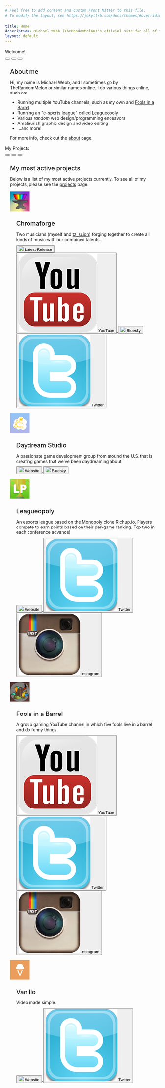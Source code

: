 ```yaml
---
# Feel free to add content and custom Front Matter to this file.
# To modify the layout, see https://jekyllrb.com/docs/themes/#overriding-theme-defaults

title: Home
description: Michael Webb (TheRandomMelon)'s official site for all of the *random* things he does.
layout: default
---
```


<div class="flex flex-row justify-center items-center" style="margin-top: 1rem; width: 100%;">
    <div class="window glass active" style="--window-background-color: #96B844; width: 100%;">
        <div class="title-bar">
            <div class="title-bar-text">Welcome!</div>
            <div class="title-bar-controls">
                <button aria-label="Minimize"></button>
                <button aria-label="Maximize"></button>
                <button aria-label="Close"></button>
            </div>
        </div>
        <div class="window-body">
            <div class="flex flex-row items-center" style="margin: 1rem;">
                <div class="items-center">
                    <h4 style="font-size: 1.25rem; font-weight: 500; margin-bottom: 0.5rem;">About me</h4>
                    <p>
                        Hi, my name is Michael Webb, and I sometimes go by TheRandomMelon or similar names online. I do various things online, such as:
                        <ul>
                            <li>Running multiple YouTube channels, such as my own and <a href="https://youtube.com/@foolsinabarrel">Fools in a Barrel</a></li>
                            <li>Running an "e-sports league" called Leagueopoly</li>
                            <li>Various <i>random</i> web design/programming endeavors</li>
                            <li>Amateurish graphic design and video editing</li>
                            <li>...and more!</li>
                        </ul>
                        For more info, check out the <a href="/about">about</a> page.
                    </p>
                </div>
            </div>
        </div>
    </div>
</div>

<div class="flex flex-row justify-center items-center" style="margin-top: 1rem; margin-bottom: 1rem; width: 100%;">
    <div class="window glass active" style="--window-background-color: #96B844; width: 100%;">
        <div class="title-bar">
            <div class="title-bar-text">My Projects</div>
            <div class="title-bar-controls">
                <button aria-label="Minimize"></button>
                <button aria-label="Maximize"></button>
                <button aria-label="Close"></button>
            </div>
        </div>
        <div class="window-body">
            <div class="flex flex-row items-center" style="margin: 1rem;">
                <div class="items-center">
                    <h4 style="font-size: 1.25rem; font-weight: 500; margin-bottom: 0.5rem;">My most active projects</h4>
                    <p>
                        Below is a list of my most active projects currently. To see all of my projects, please see the <a href="/projects">projects</a> page.
                    </p>
                    <div class="flex flex-row items-center" style="margin-top: 1rem;">
                        <div class="window glass active" style="max-width: calc(64px + 13px); --window-background-color: #413269;">
                            <div class="title-bar">
                            </div>
                            <div class="window-body" style="height: 64px;">
                                <img src="/img/projects/chromaforge.png" style="width: 64px; height: 64px;" />
                            </div>
                        </div>
                        <div class="justify-center items-center" style="margin-left: 1.25rem;">
                            <h4 style="font-size: 1.25rem; font-weight: 500; margin-bottom: 0.25rem;">Chromaforge</h4>
                            <p style="margin-bottom: 0.6rem;">Two musicians (myself and <a href="https://youtube.com/@tz_scion">tz_scion</a>) forging together to create all kinds of music with our combined talents.</p>
                            <div class="flex flex-row sm-flex-column">
                                <a href="https://distrokid.com/hyperfollow/chromaforge/uncanny-valley">
                                    <button>
                                        <img src="/img/icon/music.ico" class="icon" /> Latest Release
                                    </button>
                                </a>
                                <a class="button-margin" href="https://youtube.com/@chromaforgeband">
                                    <button>
                                        <img src="/img/icon/youtube.png" class="icon" /> YouTube
                                    </button>
                                </a>
                                <a class="button-margin" href="https://bsky.app/profile/chromaforge.bsky.social">
                                    <button>
                                        <img src="/img/icon/bluesky.ico" class="icon" /> Bluesky
                                    </button>
                                </a>
                                <a class="button-margin" href="https://twitter.com/chromaforgeband">
                                    <button>
                                        <img src="/img/icon/twitter.png" class="icon" /> Twitter
                                    </button>
                                </a>
                            </div>    
                        </div>
                    </div>
                    <div class="flex flex-row items-center" style="margin-top: 1rem;">
                        <div class="window glass active" style="max-width: calc(64px + 13px); --window-background-color: #ffc304;">
                            <div class="title-bar">
                            </div>
                            <div class="window-body" style="height: 64px;">
                                <img src="/img/projects/daydream.png" style="width: 64px; height: 64px;" />
                            </div>
                        </div>
                        <div class="justify-center items-center" style="margin-left: 1.25rem;">
                            <h4 style="font-size: 1.25rem; font-weight: 500; margin-bottom: 0.25rem;">Daydream Studio</h4>
                            <p style="margin-bottom: 0.6rem;">A passionate game development group from around the U.S. that is creating games that we’ve been daydreaming about</p>
                            <div class="flex flex-row sm-flex-column">
                                <a href="https://daydreamstudio.cc">
                                    <button>
                                        <img src="/img/icon/website.ico" class="icon" /> Website
                                    </button>
                                </a>
                                <a class="button-margin" href="https://bsky.app/profile/daydreamstudio.cc">
                                    <button>
                                        <img src="/img/icon/bluesky.ico" class="icon" /> Bluesky
                                    </button>
                                </a>
                            </div>    
                        </div>
                    </div>
                    <div class="flex flex-row items-center" style="margin-top: 1rem;">
                        <div class="window glass active" style="max-width: calc(64px + 13px); --window-background-color: #5BBE18;">
                            <div class="title-bar">
                            </div>
                            <div class="window-body" style="height: 64px;">
                                <img src="/img/projects/leagueopoly.png" style="width: 64px; height: 64px;" />
                            </div>
                        </div>
                        <div class="justify-center items-center" style="margin-left: 1.25rem;">
                            <h4 style="font-size: 1.25rem; font-weight: 500; margin-bottom: 0.25rem;">Leagueopoly</h4>
                            <p style="margin-bottom: 0.6rem;">An esports league based on the Monopoly clone Richup.io. Players compete to earn points based on their per-game ranking. Top two in each conference advance!</p>
                            <div class="flex flex-row sm-flex-column">
                                <a href="https://leagueopoly.com">
                                    <button>
                                        <img src="/img/icon/website.ico" class="icon" /> Website
                                    </button>
                                </a>
                                <a class="button-margin" href="https://twitter.com/leagueopoly">
                                    <button>
                                        <img src="/img/icon/twitter.png" class="icon" /> Twitter
                                    </button>
                                </a>
                                <a class="button-margin" href="https://instagram.com/leagueopoly">
                                    <button>
                                        <img src="/img/icon/instagram.png" class="icon" /> Instagram
                                    </button>
                                </a>
                            </div>    
                        </div>
                    </div>
                    <div class="flex flex-row items-center" style="margin-top: 1rem;">
                        <div class="window glass active" style="max-width: calc(64px + 13px); --window-background-color: #543530;">
                            <div class="title-bar">
                            </div>
                            <div class="window-body" style="height: 64px;">
                                <img src="/img/projects/fiab.jpg" style="width: 64px; height: 64px;" />
                            </div>
                        </div>
                        <div class="justify-center items-center" style="margin-left: 1.25rem;">
                            <h4 style="font-size: 1.25rem; font-weight: 500; margin-bottom: 0.25rem;">Fools in a Barrel</h4>
                            <p style="margin-bottom: 0.6rem;">A group gaming YouTube channel in which five fools live in a barrel and do funny things</p>
                            <div class="flex flex-row sm-flex-column">
                                <a href="https://youtube.com/@foolsinabarrel">
                                    <button>
                                        <img src="/img/icon/youtube.png" class="icon" /> YouTube
                                    </button>
                                </a>
                                <a class="button-margin" href="https://twitter.com/foolsinabarrel">
                                    <button>
                                        <img src="/img/icon/twitter.png" class="icon" /> Twitter
                                    </button>
                                </a>
                                <a class="button-margin" href="https://instagram.com/foolsinabarrel">
                                    <button>
                                        <img src="/img/icon/instagram.png" class="icon" /> Instagram
                                    </button>
                                </a>
                            </div>    
                        </div>
                    </div>
                    <div class="flex flex-row items-center" style="margin-top: 1rem;">
                        <div class="window glass active" style="max-width: calc(64px + 13px); --window-background-color: #eb9e5b;">
                            <div class="title-bar">
                            </div>
                            <div class="window-body" style="height: 64px;">
                                <img src="/img/projects/vanillo.png" style="width: 64px; height: 64px;" />
                            </div>
                        </div>
                        <div class="justify-center items-center" style="margin-left: 1.25rem;">
                            <h4 style="font-size: 1.25rem; font-weight: 500; margin-bottom: 0.25rem;">Vanillo</h4>
                            <p style="margin-bottom: 0.6rem;">Video made simple.</p>
                            <div class="flex flex-row sm-flex-column">
                                <a href="https://vanillo.tv">
                                    <button>
                                        <img src="/img/icon/website.ico" class="icon" /> Website
                                    </button>
                                </a>
                                <a class="button-margin" href="https://twitter.com/vanillopr">
                                    <button>
                                        <img src="/img/icon/twitter.png" class="icon" /> Twitter
                                    </button>
                                </a>
                            </div>    
                        </div>
                    </div>
                </div>
            </div>
        </div>
    </div>
</div>